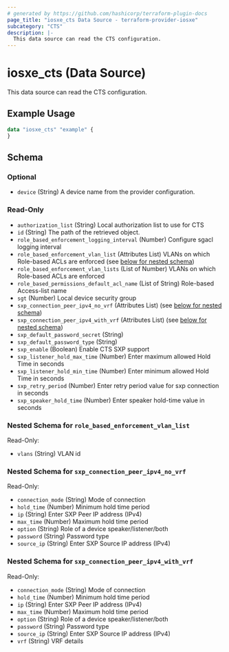 ```yaml
---
# generated by https://github.com/hashicorp/terraform-plugin-docs
page_title: "iosxe_cts Data Source - terraform-provider-iosxe"
subcategory: "CTS"
description: |-
  This data source can read the CTS configuration.
---
```


# iosxe_cts (Data Source)

This data source can read the CTS configuration.

## Example Usage

```terraform
data "iosxe_cts" "example" {
}
```

<!-- schema generated by tfplugindocs -->
## Schema

### Optional

- `device` (String) A device name from the provider configuration.

### Read-Only

- `authorization_list` (String) Local authorization list to use for CTS
- `id` (String) The path of the retrieved object.
- `role_based_enforcement_logging_interval` (Number) Configure sgacl logging interval
- `role_based_enforcement_vlan_list` (Attributes List) VLANs on which Role-based ACLs are enforced (see [below for nested schema](#nestedatt--role_based_enforcement_vlan_list))
- `role_based_enforcement_vlan_lists` (List of Number) VLANs on which Role-based ACLs are enforced
- `role_based_permissions_default_acl_name` (List of String) Role-based Access-list name
- `sgt` (Number) Local device security group
- `sxp_connection_peer_ipv4_no_vrf` (Attributes List) (see [below for nested schema](#nestedatt--sxp_connection_peer_ipv4_no_vrf))
- `sxp_connection_peer_ipv4_with_vrf` (Attributes List) (see [below for nested schema](#nestedatt--sxp_connection_peer_ipv4_with_vrf))
- `sxp_default_password_secret` (String)
- `sxp_default_password_type` (String)
- `sxp_enable` (Boolean) Enable CTS SXP support
- `sxp_listener_hold_max_time` (Number) Enter maximum allowed Hold Time in seconds
- `sxp_listener_hold_min_time` (Number) Enter minimum allowed Hold Time in seconds
- `sxp_retry_period` (Number) Enter retry period value for sxp connection in seconds
- `sxp_speaker_hold_time` (Number) Enter speaker hold-time value in seconds

<a id="nestedatt--role_based_enforcement_vlan_list"></a>
### Nested Schema for `role_based_enforcement_vlan_list`

Read-Only:

- `vlans` (String) VLAN id


<a id="nestedatt--sxp_connection_peer_ipv4_no_vrf"></a>
### Nested Schema for `sxp_connection_peer_ipv4_no_vrf`

Read-Only:

- `connection_mode` (String) Mode of connection
- `hold_time` (Number) Minimum hold time period
- `ip` (String) Enter SXP Peer IP address (IPv4)
- `max_time` (Number) Maximum hold time period
- `option` (String) Role of a device speaker/listener/both
- `password` (String) Password type
- `source_ip` (String) Enter SXP Source IP address (IPv4)


<a id="nestedatt--sxp_connection_peer_ipv4_with_vrf"></a>
### Nested Schema for `sxp_connection_peer_ipv4_with_vrf`

Read-Only:

- `connection_mode` (String) Mode of connection
- `hold_time` (Number) Minimum hold time period
- `ip` (String) Enter SXP Peer IP address (IPv4)
- `max_time` (Number) Maximum hold time period
- `option` (String) Role of a device speaker/listener/both
- `password` (String) Password type
- `source_ip` (String) Enter SXP Source IP address (IPv4)
- `vrf` (String) VRF details
